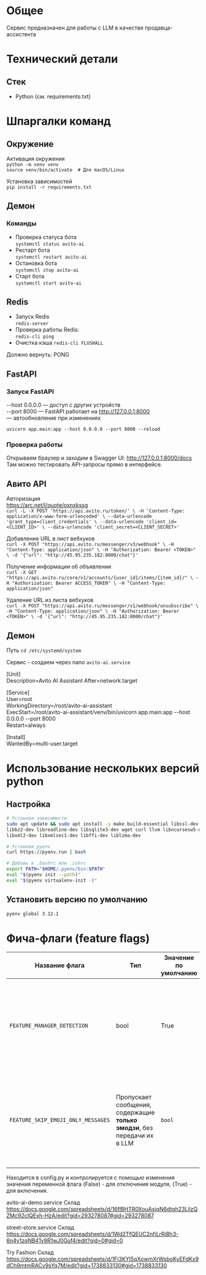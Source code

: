 # Общее
Сервис предназначен для работы с LLM в качестве продавца-ассистента

# Технический детали
## Стек
- Python (см. requirements.txt)



# Шпаргалки команд
## Окружение
Активация окружения <br>
`python -m venv venv` <br>
`source venv/bin/activate  # Для macOS/Linux`

Установка зависимостей <br>
`pip install -r requirements.txt`

## Демон
### Команды
- Проверка статуса бота <br>
`systemctl status avito-ai`
- Рестарт бота <br>
`systemctl restart avito-ai`
- Остановка бота <br>
`systemctl stop avito-ai`
- Старт бота  <br>
`systemctl start avito-ai`

## Redis
- Запуск Redis <br>
`redis-server`
- Проверка работы Redis: <br>
`redis-cli ping`
- Очистка кэша
`redis-cli FLUSHALL`

Должно вернуть: PONG

## FastAPI
### Запуск FastAPI
--host 0.0.0.0 — доступ с других устройств <br>
--port 8000 — FastAPI работает на http://127.0.0.1:8000  <br>
 — автообновление при изменениях

`uvicorn app.main:app --host 0.0.0.0 --port 8000 --reload`

### Проверка работы
Открываем браузер и заходим в Swagger UI:
http://127.0.0.1:8000/docs <br>
Там можно тестировать API-запросы прямо в интерфейсе.

## Авито API
Авторизация <br>
https://arc.net/l/quote/oxnxkssg <br>
`curl -L -X POST 'https://api.avito.ru/token/' \
    -H 'Content-Type: application/x-www-form-urlencoded' \
    --data-urlencode 'grant_type=client_credentials' \
    --data-urlencode 'client_id=<CLIENT_ID>' \
    --data-urlencode 'client_secret=<CLIENT_SECRET>'`

Добавление URL в лист вебхуков <br>
`curl -X POST "https://api.avito.ru/messenger/v3/webhook" \
-H "Content-Type: application/json" \
-H "Authorization: Bearer <TOKEN>" \
-d '{"url": "http://45.95.235.182:8000/chat"}'`

Получение информации об объявлении <br>
`curl -X GET "https://api.avito.ru/core/v1/accounts/{user_id}/items/{item_id}/" \
 -H "Authorization: Bearer ACCESS_TOKEN" \
 -H "Content-Type: application/json"`

Удаление URL из листа вебхуков <br>
`curl -X POST "https://api.avito.ru/messenger/v1/webhook/unsubscribe" \
-H "Content-Type: application/json" \
-H "Authorization: Bearer <TOKEN>" \
-d '{"url": "http://45.95.235.182:8000/chat"}'`



## Демон
Путь
`cd /etc/systemd/system`

Сервис - создаем через nano
`avito-ai.service`

[Unit] <br>
Description=Avito AI Assistant
After=network.target

[Service] <br>
User=root <br>
WorkingDirectory=/root/avito-ai-assistant <br>
ExecStart=/root/avito-ai-assistant/venv/bin/uvicorn app.main:app --host 0.0.0.0 --port 8000 <br>
Restart=always <br>

[Install] <br>
WantedBy=multi-user.target

# Использование нескольких версий python
## Настройка

```bash
# Установи зависимости
sudo apt update && sudo apt install -y make build-essential libssl-dev zlib1g-dev \
libbz2-dev libreadline-dev libsqlite3-dev wget curl llvm libncursesw5-dev xz-utils tk-dev \
libxml2-dev libxmlsec1-dev libffi-dev liblzma-dev

# Установи pyenv
curl https://pyenv.run | bash

# Добавь в .bashrc или .zshrc
export PATH="$HOME/.pyenv/bin:$PATH"
eval "$(pyenv init --path)"
eval "$(pyenv virtualenv-init -)"
```
## Установить версию по умолчанию
```bash
pyenv global 3.12.1
```
# Фича-флаги (feature flags)

| Название флага             | Тип   | Значение по умолчанию | Описание                                                                                         | Поведение при включении                                                                                      | Поведение при отключении                                                      |
|---------------------------|-------|-----------------------|------------------------------------------------------------------------------------------------|--------------------------------------------------------------------------------------------------------------|-------------------------------------------------------------------------------|
| `FEATURE_MANAGER_DETECTION` | bool  | True                  | Управляет режимами работы ассистента и менеджера по времени суток (ночной/дневной режимы)      | В ночное время бот отвечает, в дневное — менеджер мониторит, бот пропускает сообщения                        | Бот обрабатывает все сообщения без разделения режимов                         |
| `FEATURE_SKIP_EMOJI_ONLY_MESSAGES` | Пропускает сообщения, содержащие **только эмодзи**, без передачи их в LLM                        | `bool` | `True`        | Бот игнорирует emoji-only сообщения и не отвечает на них , а также игнорирует смайлики в сообщениях клиентов | Бот не может обработать сообщения с эмодзи (Не получен ответ от модели в чате |
Находится в config.py и контролируется с помощью изменения значения переменной флага (False) - для отключения модуля, (True) - для включения.






avito-ai-demo.service
Склад https://docs.google.com/spreadsheets/d/16flBHTR0XouAsjqN6dtgh23LjlzQZMc92cIQExh-HzA/edit?gid=293278087#gid=293278087

street-store.service
Склад https://docs.google.com/spreadsheets/d/1Wd2TfQEUC2nfiLrRiBh3-6n4y1zqNB41v9R1wJ0Guf4/edit?gid=0#gid=0

Try Fashion
Склад https://docs.google.com/spreadsheets/d/1Fj3KYI5qXowmXrWsboKyEFdKx9dCh9mtmRACv9sYq7M/edit?gid=1738833130#gid=1738833130